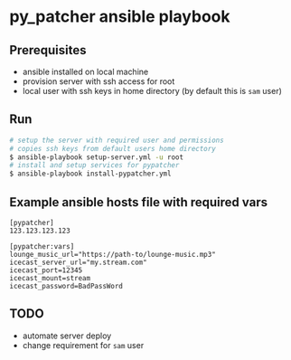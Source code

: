 # py_patcher ansible playbook

## Prerequisites

- ansible installed on local machine
- provision server with ssh access for root
- local user with ssh keys in home directory (by default this is `sam` user)

## Run

```sh
# setup the server with required user and permissions
# copies ssh keys from default users home directory
$ ansible-playbook setup-server.yml -u root
# install and setup services for pypatcher
$ ansible-playbook install-pypatcher.yml
```

## Example ansible hosts file with required vars

```
[pypatcher]
123.123.123.123

[pypatcher:vars]
lounge_music_url="https://path-to/lounge-music.mp3"  
icecast_server_url="my.stream.com"  
icecast_port=12345  
icecast_mount=stream  
icecast_password=BadPassWord  
```

## TODO

- automate server deploy
- change requirement for `sam` user

